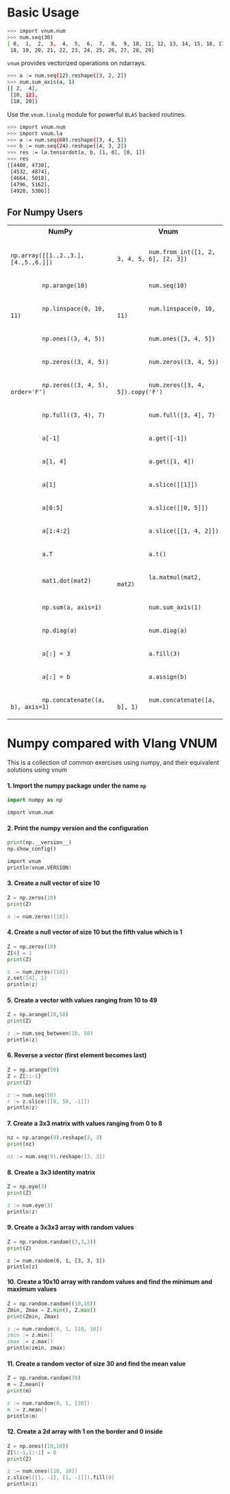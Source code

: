 # Basic Usage

```sh
>>> import vnum.num
>>> num.seq(30)
[ 0,  1,  2,  3,  4,  5,  6,  7,  8,  9, 10, 11, 12, 13, 14, 15, 16, 17,
 18, 19, 20, 21, 22, 23, 24, 25, 26, 27, 28, 29]
```

`vnum` provides vectorized operations on ndarrays.

```sh
>>> a := num.seq(12).reshape([3, 2, 2])
>>> num.sum_axis(a, 1)
[[ 2,  4],
 [10, 12],
 [18, 20]]
```

Use the `vnum.linalg` module for powerful `BLAS` backed routines.

```sh
>>> import vnum.num
>>> import vnum.la
>>> a := num.seq(60).reshape([3, 4, 5])
>>> b := num.seq(24).reshape([4, 3, 2])
>>> res := la.tensordot(a, b, [1, 0], [0, 1])
>>> res
[[4400, 4730],
 [4532, 4874],
 [4664, 5018],
 [4796, 5162],
 [4928, 5306]]
```

## For Numpy Users

<table>
   <tr>
      <th>NumPy </th>
      <th>Vnum</th>
   </tr>
   <tr>
      <td>
         <code>
         np.array([[1.,2.,3.], [4.,5.,6.]])
         </code>
      </td>
      <td>
         <code>
         num.from_int([1, 2, 3, 4, 5, 6], [2, 3])
         </code>
      </td>
   </tr>
   <tr>
      <td>
         <code>
         np.arange(10)
         </code>
      </td>
      <td>
         <code>
         num.seq(10)
         </code>
      </td>
   </tr>
   <tr>
      <td>
         <code>
         np.linspace(0, 10, 11)
         </code>
      </td>
      <td>
         <code>
         num.linspace(0, 10, 11)
         </code>
      </td>
   </tr>
   <tr>
      <td>
         <code>
         np.ones((3, 4, 5))
         </code>
      </td>
      <td>
         <code>
         num.ones([3, 4, 5])
         </code>
      </td>
   </tr>
   <tr>
      <td>
         <code>
         np.zeros((3, 4, 5))
         </code>
      </td>
      <td>
         <code>
         num.zeros((3, 4, 5))
         </code>
      </td>
   </tr>
   <tr>
      <td>
         <code>
         np.zeros((3, 4, 5), order='F')
         </code>
      </td>
      <td>
         <code>
         num.zeros([3, 4, 5]).copy('F')
         </code>
      </td>
   </tr>
   <tr>
      <td>
         <code>
         np.full((3, 4), 7)
         </code>
      </td>
      <td>
         <code>
         num.full([3, 4], 7)
         </code>
      </td>
   </tr>
   <tr>
      <td>
         <code>
         a[-1]
         </code>
      </td>
      <td>
         <code>
         a.get([-1])
         </code>
      </td>
   </tr>
   <tr>
      <td>
         <code>
         a[1, 4]
         </code>
      </td>
      <td>
         <code>
         a.get([1, 4])
         </code>
      </td>
   </tr>
   <tr>
      <td>
         <code>
         a[1]
         </code>
      </td>
      <td>
         <code>
         a.slice([[1]])
         </code>
      </td>
   </tr>
   <tr>
      <td>
         <code>
         a[0:5]
         </code>
      </td>
      <td>
         <code>
         a.slice([[0, 5]])
         </code>
      </td>
   </tr>
   <tr>
      <td>
         <code>
         a[1:4:2]
         </code>
      </td>
      <td>
         <code>
         a.slice([[1, 4, 2]])
         </code>
      </td>
   </tr>
   <tr>
      <td>
         <code>
         a.T
         </code>
      </td>
      <td>
         <code>
         a.t()
         </code>
      </td>
   </tr>
   <tr>
      <td>
         <code>
         mat1.dot(mat2)
         </code>
      </td>
      <td>
         <code>
         la.matmul(mat2, mat2)
         </code>
      </td>
   </tr>
   <tr>
      <td>
         <code>
         np.sum(a, axis=1)
         </code>
      </td>
      <td>
         <code>
         num.sum_axis(1)
         </code>
      </td>
   </tr>
   <tr>
      <td>
         <code>
         np.diag(a)
         </code>
      </td>
      <td>
         <code>
         num.diag(a)
         </code>
      </td>
   </tr>
   <tr>
      <td>
         <code>
         a[:] = 3
         </code>
      </td>
      <td>
         <code>
         a.fill(3)
         </code>
      </td>
   </tr>
   <tr>
      <td>
         <code>
         a[:] = b
         </code>
      </td>
      <td>
         <code>
         a.assign(b)
         </code>
      </td>
   </tr>
   <tr>
      <td>
         <code>
         np.concatenate((a, b), axis=1)
         </code>
      </td>
      <td>
         <code>
         num.concatenate([a, b], 1)
         </code>
      </td>
   </tr>
</table>

# Numpy compared with Vlang VNUM

This is a collection of common exercises using numpy, and their equivalent solutions using vnum

#### 1. Import the numpy package under the name `np`

```python
import numpy as np
```

```v
import vnum.num
```

#### 2. Print the numpy version and the configuration

```python
print(np.__version__)
np.show_config()
```

```v
import vnum
println(vnum.VERSION)
```

#### 3. Create a null vector of size 10

```python
Z = np.zeros(10)
print(Z)
```

```v
a := num.zeros([10])
```

#### 4. Create a null vector of size 10 but the fifth value which is 1

```python
Z = np.zeros(10)
Z[4] = 1
print(Z)
```

```v
z := num.zeros([10])
z.set([4], 1)
println(z)
```

#### 5. Create a vector with values ranging from 10 to 49

```python
Z = np.arange(10,50)
print(Z)
```

```v
z := num.seq_between(10, 50)
println(z)
```

#### 6. Reverse a vector (first element becomes last)

```python
Z = np.arange(50)
Z = Z[::-1]
print(Z)
```

```v
z := num.seq(50)
r := z.slice([[0, 50, -1]])
println(z)
```

#### 7. Create a 3x3 matrix with values ranging from 0 to 8

```python
nz = np.arange(9).reshape(3, 3)
print(nz)
```

```v
nz := num.seq(9).reshape([3, 3])
```

#### 8. Create a 3x3 identity matrix

```python
Z = np.eye(3)
print(Z)
```

```v
z := num.eye(3)
println(z)
```

#### 9. Create a 3x3x3 array with random values

```python
Z = np.random.random((3,3,3))
print(Z)
```

```
z := num.random(0, 1, [3, 3, 3])
println(z)
```

#### 10. Create a 10x10 array with random values and find the minimum and maximum values

```python
Z = np.random.random((10,10))
Zmin, Zmax = Z.min(), Z.max()
print(Zmin, Zmax)
```

```v
z := num.random(0, 1, [10, 10])
zmin := z.min()
zmax := z.max()
println(zmin, zmax)
```

#### 11. Create a random vector of size 30 and find the mean value

```python
Z = np.random.random(30)
m = Z.mean()
print(m)
```

```v
z := num.random(0, 1, [30])
m := z.mean()
println(m)
```

#### 12. Create a 2d array with 1 on the border and 0 inside

```python
Z = np.ones((10,10))
Z[1:-1,1:-1] = 0
print(Z)
```

```v
z := num.ones([10, 10])
z.slice([[1, -1], [1, -1]]).fill(0)
println(z)
```
